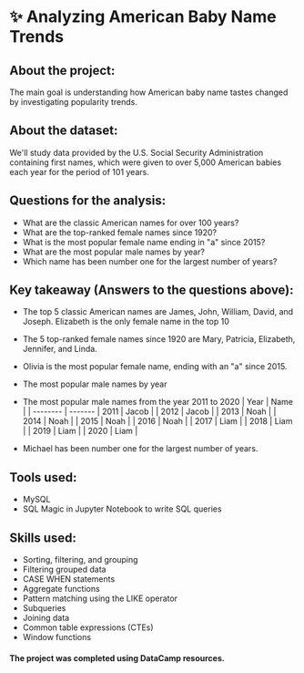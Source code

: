 # ✨ Analyzing American Baby Name Trends

## About the project:
The main goal is understanding how American baby name tastes changed by investigating popularity trends. 

## About the dataset:
We'll study data provided by the U.S. Social Security Administration containing first names, which were given to over 5,000 American babies each year for the period of 101 years.

## Questions for the analysis: 

* What are the classic American names for over 100 years?
* What are the top-ranked female names since 1920?
* What is the most popular female name ending in "a" since 2015?
* What are the most popular male names by year?
* Which name has been number one for the largest number of years?

## Key takeaway (Answers to the questions above): 

* The top 5 classic American names are James, John, William, David, and Joseph. Elizabeth is the only female name in the top 10 
* The 5 top-ranked female names since 1920 are Mary, Patricia, Elizabeth, Jennifer, and Linda.
* Olivia is the most popular female name, ending with an "a" since 2015.
* The most popular male names by year
* The most popular male names from the year 2011 to 2020
  | Year  | Name |
  | -------- | ------- 
  | 2011  | Jacob |
  | 2012  | Jacob |
  | 2013  | Noah |
  | 2014  | Noah |
  | 2015  | Noah |
  | 2016  | Noah |
  | 2017  | Liam |
  | 2018  | Liam |
  | 2019  | Liam |
  | 2020  | Liam |
  
* Michael has been number one for the largest number of years.

## Tools used:
* MySQL
* SQL Magic in Jupyter Notebook to write SQL queries

## Skills used:
* Sorting, filtering, and grouping
* Filtering grouped data
* CASE WHEN statements
* Aggregate functions
* Pattern matching using the LIKE operator
* Subqueries
* Joining data
* Common table expressions (CTEs)
* Window functions

#### The project was completed using DataCamp resources.

